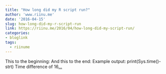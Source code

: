 ```yaml
---
title: "How long did my R script run?"
author: 'www.riinu.me'
date: '2016-04-15'
slug: how-long-did-my-r-script-run
link: https://riinu.me/2016/04/how-long-did-my-script-run/
categories:
- bloglink
tags:
  - riinume
---
```


This to the beginning: And this to the end: Example output: print(Sys.time()-strt) Time difference of 16[... <i class="fas fa-external-link-alt"></i>](https://riinu.me/2016/04/how-long-did-my-script-run/)

